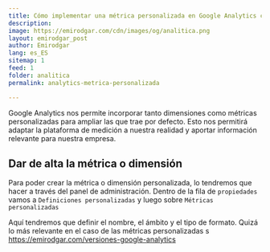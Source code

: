```yaml
---
title: Cómo implementar una métrica personalizada en Google Analytics con gtag.js
description: 
image: https://emirodgar.com/cdn/images/og/analitica.png
layout: emirodgar_post
author: Emirodgar
lang: es_ES
sitemap: 1
feed: 1
folder: analitica
permalink: analytics-metrica-personalizada

--- 
```


Google Analytics nos permite incorporar tanto dimensiones como métricas personalizadas para ampliar las que trae por defecto. Esto nos permitirá adaptar la plataforma de medición a nuestra realidad y aportar información relevante para nuestra empresa.

## Dar de alta la métrica o dimensión

Para poder crear la métrica o dimensión personalizada, lo tendremos que hacer a través del panel de administración. Dentro de la fila de `propiedades` vamos a `Definiciones personalizadas` y luego sobre `Métricas personalizadas` 

Aquí tendremos que definir el nombre, el ámbito y el tipo de formato. Quizá lo más relevante en el caso de las métricas personalizadas s
https://emirodgar.com/versiones-google-analytics
<!--stackedit_data:
eyJoaXN0b3J5IjpbLTE0MjU5OTQ5MTEsLTEwOTQ0ODY4OTUsLT
I3MDYxOTM1NF19
-->